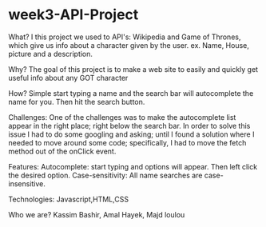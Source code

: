 # week3-API-Project
<!-- add image here -->
What?
I this project we used to API's: Wikipedia and Game of Thrones, which give us info 
about a character given by the user. ex. Name, House, picture and a description.

Why?
The goal of this project is to make a web site to easily and quickly get useful info about any GOT character

How?
Simple start typing a name and the search bar will autocomplete the name for you. 
Then hit the search button.

Challenges:
One of the challenges was to make the autocomplete list appear in the right place; 
right below the search bar. In order to solve this issue I had to do some googling and asking; until I found a solution where I needed to move around some code; specifically, I had to move the fetch method out of the onClick event.
<!-- Any more challenges? -->

Features:
Autocomplete: start typing and options will appear. Then left click the desired option.
Case-sensitivity: All name searches are case-insensitive.
 <!-- Any more cool features?  -->

Technologies: Javascript,HTML,CSS

Who we are?
Kassim Bashir, Amal Hayek, Majd loulou

